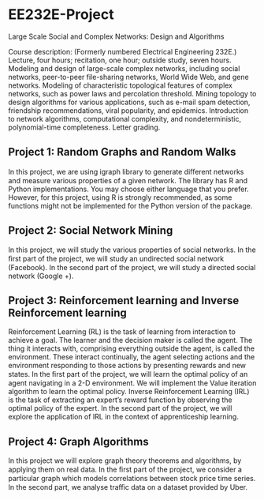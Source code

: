 # EE232E-Project
Large Scale Social and Complex Networks: Design and Algorithms

Course description: (Formerly numbered Electrical Engineering 232E.) Lecture, four hours; recitation, one hour; outside study, seven hours. Modeling and design of large-scale complex networks, including social networks, peer-to-peer file-sharing networks, World Wide Web, and gene networks. Modeling of characteristic topological features of complex networks, such as power laws and percolation threshold. Mining topology to design algorithms for various applications, such as e-mail spam detection, friendship recommendations, viral popularity, and epidemics. Introduction to network algorithms, computational complexity, and nondeterministic, polynomial-time completeness. Letter grading.
## Project 1: Random Graphs and Random Walks
In this project, we are using igraph library to generate diﬀerent networks and measure various properties of a given network. The library has R and Python implementations. You may choose either language that you prefer. However, for this project, using R is strongly recommended, as some functions might not be implemented for the Python version of the package.
## Project 2: Social Network Mining
In this project, we will study the various properties of social networks. In the ﬁrst part of the project, we will study an undirected social network (Facebook). In the second part of the project, we will study a directed social network (Google +).
## Project 3: Reinforcement learning and Inverse Reinforcement learning
Reinforcement Learning (RL) is the task of learning from interaction to achieve a goal. The learner and the decision maker is called the agent. The thing it interacts with, comprising everything outside the agent, is called the environment. These interact continually, the agent selecting actions and the environment responding to those actions by presenting rewards and new states.
In the ﬁrst part of the project, we will learn the optimal policy of an agent navigating in a 2-D environment. We will implement the Value iteration algorithm to learn the optimal policy.
Inverse Reinforcement Learning (IRL) is the task of extracting an expert’s reward function by observing the optimal policy of the expert. In the second part of the project, we will explore the application of IRL in the context of apprenticeship learning.
## Project 4: Graph Algorithms
In this project we will explore graph theory theorems and algorithms, by applying them on real data. In the ﬁrst part of the project, we consider a particular graph which models correlations between stock price time series. In the second part, we analyse traﬃc data on a dataset provided by Uber.